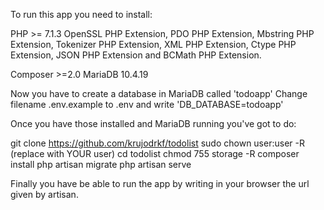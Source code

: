 To run this app you need to install:

PHP >= 7.1.3
OpenSSL PHP Extension, PDO PHP Extension, Mbstring PHP Extension, Tokenizer PHP Extension, XML PHP Extension, Ctype PHP Extension, JSON PHP Extension and BCMath PHP Extension.

Composer >=2.0
MariaDB 10.4.19

Now you have to create a database in MariaDB called 'todoapp'
Change filename .env.example to .env and write 'DB_DATABASE=todoapp'

Once you have those installed and MariaDB running you've got to do:

git clone https://github.com/krujodrkf/todolist
sudo chown user:user -R (replace with YOUR user)
cd todolist
chmod 755 storage -R
composer install
php artisan migrate
php artisan serve

Finally you have be able to run the app by writing in your browser the url given by artisan.
